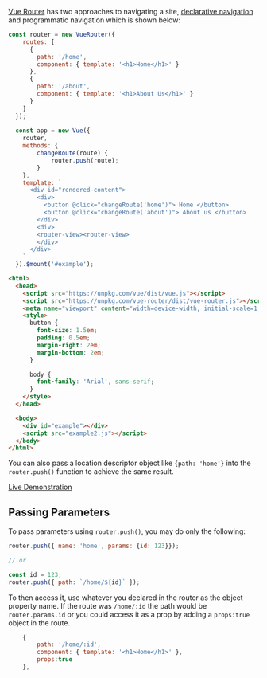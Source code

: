 [Vue Router](https://router.vuejs.org/installation.html) has two approaches to navigating a site,
[declarative navigation](/tutorials/vue/router) and programmatic navigation which is shown below:

```javascript
const router = new VueRouter({
    routes: [
      {
        path: '/home',
        component: { template: '<h1>Home</h1>' }
      },
      {
        path: '/about',
        component: { template: '<h1>About Us</h1>' }
      }
    ]
  });
  
  const app = new Vue({
    router,
    methods: {
        changeRoute(route) {
            router.push(route);
        }
    },
    template: `
      <div id="rendered-content">
        <div>
          <button @click="changeRoute('home')"> Home </button>
          <button @click="changeRoute('about')"> About us </button>
        </div>
        <div>
        <router-view><router-view>
        </div>
      </div>
    `
  }).$mount('#example');
```

```html
<html>
  <head>
    <script src="https://unpkg.com/vue/dist/vue.js"></script>
    <script src="https://unpkg.com/vue-router/dist/vue-router.js"></script>
    <meta name="viewport" content="width=device-width, initial-scale=1.0001, minimum-scale=1.0001, maximum-scale=1.0001, user-scalable=no">
    <style>
      button {
        font-size: 1.5em;
        padding: 0.5em;
        margin-right: 2em;
        margin-bottom: 2em;
      }

      body {
        font-family: 'Arial', sans-serif;
      }
    </style>
  </head>

  <body>
    <div id="example"></div>
    <script src="example2.js"></script>
  </body>
</html>
```

You can also pass a location descriptor object like `{path: 'home'}` into the `router.push()` function to achieve the same result.

[Live Demonstration](/tutorials/vue/router/example2)

## Passing Parameters

To pass parameters using `router.push()`, you may do only the following:

```javascript
router.push({ name: 'home', params: {id: 123}});

// or

const id = 123;
router.push({ path: `/home/${id}` });
```

To then access it, use whatever you declared in the router as the object property name.
If the route was `/home/:id` the path would be `router.params.id` or you could access
it as a prop by adding a `props:true` object in the route.

```javascript
    {
        path: '/home/:id',
        component: { template: '<h1>Home</h1>' },
        props:true
    },
```
